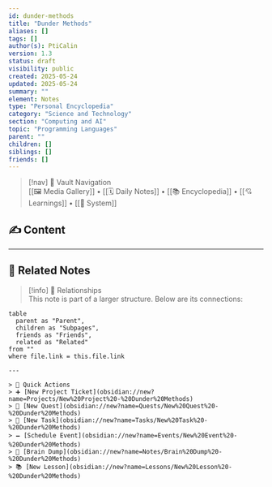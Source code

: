 ```yaml
---
id: dunder-methods
title: "Dunder Methods"
aliases: []
tags: []
author(s): PtiCalin
version: 1.3
status: draft
visibility: public
created: 2025-05-24
updated: 2025-05-24
summary: ""
element: Notes
type: "Personal Encyclopedia"
category: "Science and Technology"
section: "Computing and AI"
topic: "Programming Languages"
parent: ""
children: []
siblings: []
friends: []
---
```

> [!nav] 🧱 Vault Navigation  
> [[🖼 Media Gallery]] • [[🗓 Daily Notes]] • [[📚 Encyclopedia]] • [[💘 Learnings]] • [[🧠 System]]

## ✍️ Content

<!-- Add content in this section -->







---

## 🔗 Related Notes

> [!info] 🧠 Relationships  
> This note is part of a larger structure. Below are its connections:

```dataview
table
  parent as "Parent",
  children as "Subpages",
  friends as "Friends",
  related as "Related"
from ""
where file.link = this.file.link

---

> 🌛 Quick Actions  
> ➕ [New Project Ticket](obsidian://new?name=Projects/New%20Project%20-%20Dunder%20Methods)  
> 🌹 [New Quest](obsidian://new?name=Quests/New%20Quest%20-%20Dunder%20Methods)  
> 🎯 [New Task](obsidian://new?name=Tasks/New%20Task%20-%20Dunder%20Methods)  
> 🗕 [Schedule Event](obsidian://new?name=Events/New%20Event%20-%20Dunder%20Methods)  
> 📝 [Brain Dump](obsidian://new?name=Notes/Brain%20Dump%20-%20Dunder%20Methods)  
> 📚 [New Lesson](obsidian://new?name=Lessons/New%20Lesson%20-%20Dunder%20Methods)

